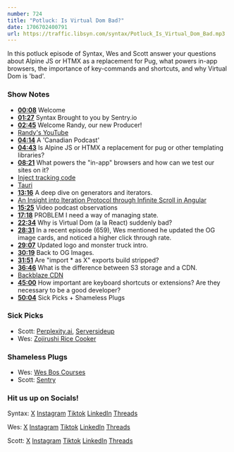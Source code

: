 ```yaml
---
number: 724
title: "Potluck: Is Virtual Dom Bad?"
date: 1706702400791
url: https://traffic.libsyn.com/syntax/Potluck_Is_Virtual_Dom_Bad.mp3
---
```


In this potluck episode of Syntax, Wes and Scott answer your questions about Alpine JS or HTMX as a replacement for Pug, what powers in-app browsers, the importance of key-commands and shortcuts, and why Virtual Dom is 'bad'.

### Show Notes

* **[00:08](#t=00:08)** Welcome
* **[01:27](#t=01:27)** Syntax Brought to you by Sentry.io
* **[02:45](#t=02:45)** Welcome Randy, our new Producer!
* [Randy's YouTube](https://www.youtube.com/@randyrektor)
* **[04:14](#t=04:14)** A 'Canadian Podcast'
* **[04:43](#t=04:43)** Is Alpine JS or HTMX a replacement for pug or other templating libraries?
* **[08:21](#t=08:21)** What powers the "in-app" browsers and how can we test our sites on it?
* [Inject tracking code](https://inappbrowser.com/)
* [Tauri](https://tauri.app/) 
* **[13:16](#t=13:16)** A deep dive on generators and iterators.
* [An Insight into Iteration Protocol through Infinite Scroll in Angular](https://blog.stackademic.com/an-insight-into-iteration-protocol-through-infinite-scroll-in-angular-a14960fede1c)
* **[15:25](#t=15:25)** Video podcast observations
* **[17:18](#t=17:18)** PROBLEM I need a way of managing state.
* **[22:34](#t=22:34)** Why is Virtual Dom (a la React) suddenly bad?
* **[28:31](#t=28:31)** In a recent episode (659), Wes mentioned he updated the OG image cards, and noticed a higher click through rate.
* **[29:07](#t=29:07)** Updated logo and monster truck intro.
* **[30:19](#t=30:19)** Back to OG Images.
* **[31:51](#t=31:51)** Are "import * as X" exports build stripped?
* **[36:46](#t=36:46)** What is the difference between S3 storage and a CDN.
* [Backblaze CDN](https://www.backblaze.com/cloud-storage/solutions/cdn)
* **[45:00](#t=45:00)** How important are keyboard shortcuts or extensions? Are they necessary to be a good developer?
* **[50:04](#t=50:04)** Sick Picks + Shameless Plugs

### Sick Picks

- Scott: [Perplexity.ai](https://www.perplexity.ai/), [Serversideup](https://serversideup.net/open-source/financial-freedom/)
- Wes: [Zojirushi Rice Cooker](https://amzn.to/3HubpTT)


### Shameless Plugs

- Wes: [Wes Bos Courses](https://wesbos.com/courses)
- Scott: [Sentry](https://sentry.io)

### Hit us up on Socials!

Syntax: [X](https://twitter.com/syntaxfm) [Instagram](https://www.instagram.com/syntax_fm/) [Tiktok](https://www.tiktok.com/@syntaxfm) [LinkedIn](https://www.linkedin.com/company/96077407/admin/feed/posts/) [Threads](https://www.threads.net/@syntax_fm)

Wes: [X](https://twitter.com/wesbos) [Instagram](https://www.instagram.com/wesbos/) [Tiktok](https://www.tiktok.com/@wesbos) [LinkedIn](https://www.linkedin.com/in/wesbos/) [Threads](https://www.threads.net/@wesbos)

Scott: [X](https://twitter.com/stolinski) [Instagram](https://www.instagram.com/stolinski/) [Tiktok](https://www.tiktok.com/@stolinski) [LinkedIn](https://www.linkedin.com/in/stolinski/) [Threads](https://www.threads.net/@stolinski)
